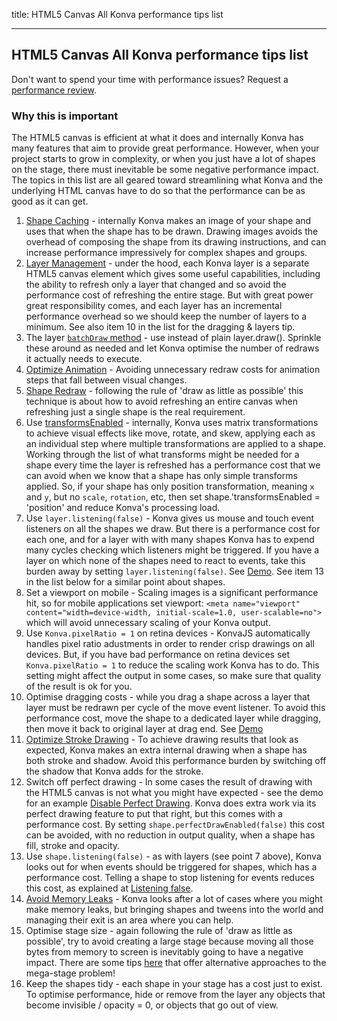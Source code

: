 title: HTML5 Canvas All Konva performance tips list

---
 
## HTML5 Canvas All Konva performance tips list

Don't want to spend your time with performance issues? Request a [performance review](https://lavrton.com/consulting).

### Why this is important

The HTML5 canvas is efficient at what it does and internally Konva has many features that aim to provide great performance. However, when your project starts to grow in complexity, or when you just have a lot of shapes on the stage, there must inevitable be some negative performance impact. The topics in this list are all geared toward streamlining what Konva and the underlying HTML canvas have to do so that the performance can be as good as it can get. 

1. [Shape Caching](/docs/performance/Shape_Caching.html) - internally Konva makes an image of your shape and uses that when the shape has to be drawn. Drawing images avoids the overhead of composing the shape from its drawing instructions, and can increase performance impressively for complex shapes and groups. 
2. [Layer Management](/docs/performance/Layer_Management.html) - under the hood, each Konva layer is a separate HTML5 canvas element which gives some useful capabilities, including the ability to refresh only a layer that changed and so avoid the performance cost of refreshing the entire stage. But with great power great responsibility comes, and each layer has an incremental performance overhead so we should keep the number of layers to a minimum.  See also item 10 in the list for the dragging & layers tip.
3. The layer [`batchDraw` method](/docs/performance/Batch_Draw.html) - use instead of plain layer.draw(). Sprinkle these around as needed and let Konva optimise the number of redraws it actually needs to execute.   
4. [Optimize Animation](/docs/performance/Optimize_Animation.html) - Avoiding unnecessary redraw costs for animation steps that fall between visual changes. 
5. [Shape Redraw](/docs/performance/Shape_Redraw.html) - following the rule of 'draw as little as possible' this technique is about how to avoid refreshing an entire canvas when refreshing just a single shape is the real requirement. 
6. Use [transformsEnabled](https://konvajs.org/api/Konva.Node.html#transformsEnabled) - internally, Konva uses matrix transformations to achieve visual effects like move, rotate, and skew, applying each as an individual step where multiple transformations are applied to a shape. Working through the list of what transforms might be needed for a shape every time the layer is refreshed has a performance cost that we can avoid when we know that a shape has only simple transforms applied. So, if your shape has only position transformation, meaning `x` and `y`, but no `scale`, `rotation`, etc, then set shape.'transformsEnabled = 'position' and reduce Konva's processing load. 
7. Use `layer.listening(false)` - Konva gives us mouse and touch event listeners on all the shapes we draw. But there is a performance cost for each one, and for a layer with with many shapes Konva has to expend many cycles checking which listeners might be triggered. If you have a layer on which none of the shapes need to react to events, take this burden away by setting `layer.listening(false)`. See [Demo](/docs/sandbox/Animation_Stress_Test.html). See item 13 in the list below for a similar point about shapes.
8. Set a viewport on mobile - Scaling images is a significant performance hit, so for mobile applications set viewport: `<meta name="viewport" content="width=device-width, initial-scale=1.0, user-scalable=no">` which will avoid unnecessary scaling of your Konva output.
9. Use `Konva.pixelRatio = 1` on retina devices - KonvaJS automatically handles pixel ratio adustments in order to render crisp drawings
on all devices. But, if you have bad performance on retina devices set `Konva.pixelRatio = 1` to reduce the scaling work Konva has to do. This setting might affect the output in some cases, so make sure that quality of the result is ok for you.
10. Optimise dragging costs - while you drag a shape across a layer that layer must be redrawn per cycle of the move event listener. To avoid this performance cost, move the shape to a dedicated layer while dragging, then move it back to original layer at drag end. See [Demo](/docs/sandbox/Drag_and_Drop_Stress_Test.html)
11. [Optimize Stroke Drawing](/docs/performance/Optimize_Strokes.html) - To achieve drawing results that look as expected, Konva makes an extra internal drawing when a shape has both stroke and shadow. Avoid this performance burden by switching off the shadow that Konva adds for the stroke.
12. Switch off perfect drawing - In some cases the result of drawing with the HTML5 canvas is not what you might have expected - see the demo for an example [Disable Perfect Drawing](/docs/performance/Disable_Perfect_Draw.html). Konva does extra work via its perfect drawing feature to put that right, but this comes with a performance cost. By setting `shape.perfectDrawEnabled(false)` this cost can be avoided, with no reduction in output quality, when a shape has fill, stroke and opacity.
13. Use `shape.listening(false)` - as with layers (see point 7 above), Konva looks out for when events should be triggered for shapes, which has a performance cost. Telling a shape to stop listening for events reduces this cost, as explained at [Listening false](/docs/performance/Listening_False.html).
14. [Avoid Memory Leaks](/docs/performance/Avoid_Memory_Leaks.html) - Konva looks after a lot of cases where you might make memory leaks, but bringing shapes and tweens into the world and managing their exit is an area where you can help.
15. Optimise stage size - again following the rule of 'draw as little as possible', try to avoid creating a large stage because moving all those bytes from memory to screen is inevitably going to have a negative impact. There are some tips [here](/docs/sandbox/Canvas_Scrolling.html) that offer alternative approaches to the mega-stage problem!
17. Keep the shapes tidy - each shape in your stage has a cost just to exist. To optimise performance, hide or remove from the layer any objects that become invisible / opacity = 0, or objects that go out of view.

